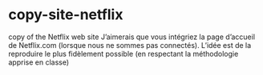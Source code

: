 # copy-site-netflix
copy of the Netflix web site
J’aimerais que vous intégriez la page d’accueil de Netflix.com (lorsque nous ne sommes pas connectés). L’idée est de la reproduire le plus fidèlement possible (en respectant la méthodologie apprise en classe)
